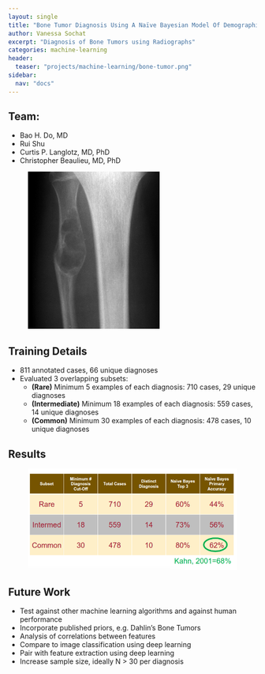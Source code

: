 ```yaml
---
layout: single
title: "Bone Tumor Diagnosis Using A Naïve Bayesian Model Of Demographic And Radiographic Features"
author: Vanessa Sochat
excerpt: "Diagnosis of Bone Tumors using Radiographs" 
categories: machine-learning
header:
  teaser: "projects/machine-learning/bone-tumor.png"
sidebar:
  nav: "docs"
---
```


## Team:

- Bao H. Do, MD
- Rui Shu
- Curtis P. Langlotz, MD, PhD
- Christopher Beaulieu, MD, PhD

<figure>
  <img src="/images/projects/machine-learning/bone-tumor.png"/>
</figure>


## Training Details

- 811 annotated cases, 66 unique diagnoses
- Evaluated 3 overlapping subsets: 
  - **(Rare)** Minimum 5 examples of each diagnosis:
    710 cases, 29 unique diagnoses
  - **(Intermediate)** Minimum 18 examples of each diagnosis:
     559 cases, 14 unique diagnoses
  - **(Common)** Minimum 30 examples of each diagnosis:
     478 cases, 10 unique diagnoses


## Results

<figure class="align-left">
  <img src="/images/projects/machine-learning/bone-tumor-results.png"/>
</figure>

## Future Work

- Test against other machine learning algorithms and against human performance
- Incorporate published priors, e.g. Dahlin’s Bone Tumors
- Analysis of correlations between features
- Compare to image classification using deep learning
- Pair with feature extraction using deep learning
- Increase sample size, ideally N > 30 per diagnosis
